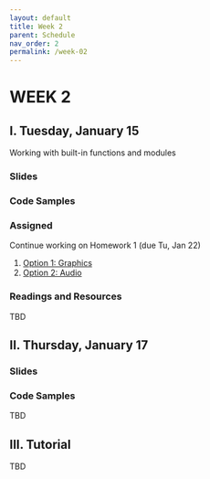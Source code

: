 ```yaml
---
layout: default
title: Week 2
parent: Schedule
nav_order: 2
permalink: /week-02
---
```


# WEEK 2

## I. Tuesday, January 15
Working with built-in functions and modules
### Slides

### Code Samples

### Assigned 
Continue working on Homework 1 (due Tu, Jan 22)
1. [Option 1: Graphics](https://docs.google.com/document/d/1gg-lejsKe8fihtUsaEYC1I6zjBeWtKJRoCpKdLj8TJY/edit?usp=sharing)
2. [Option 2: Audio](https://docs.google.com/document/d/1CJQSR8RVhv82PAg2b24oelNUZdmbQkuKuj58N9VeKP4/edit)

### Readings and Resources
TBD

## II. Thursday, January 17
### Slides
### Code Samples
TBD


## III. Tutorial
TBD